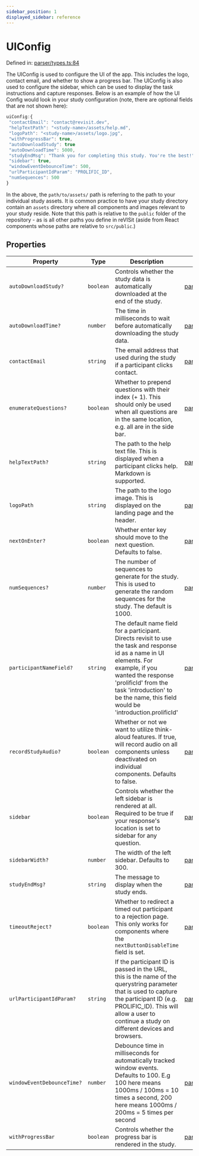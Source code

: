 ```yaml
---
sidebar_position: 1
displayed_sidebar: reference
---
```


# UIConfig

Defined in: [parser/types.ts:84](https://github.com/revisit-studies/study/blob/91e343153031618f8f5789851e5b25c288bf8f4a/src/parser/types.ts#L84)

The UIConfig is used to configure the UI of the app.
This includes the logo, contact email, and whether to show a progress bar.
The UIConfig is also used to configure the sidebar, which can be used to display the task instructions and capture responses. Below is an example of how the UI Config would look in your study configuration (note, there are optional fields that are not shown here):
```js
uiConfig:{
 "contactEmail": "contact@revisit.dev",
 "helpTextPath": "<study-name>/assets/help.md",
 "logoPath": "<study-name>/assets/logo.jpg",
 "withProgressBar": true,
 "autoDownloadStudy": true
 "autoDownloadTime": 5000,
 "studyEndMsg": "Thank you for completing this study. You're the best!",
 "sidebar": true,
 "windowEventDebounceTime": 500,
 "urlParticipantIdParam": "PROLIFIC_ID",
 "numSequences": 500
}
```
In the above, the `path/to/assets/` path is referring to the path to your individual study assets. It is common practice to have your study directory contain an `assets` directory where all components and images relevant to your study reside. Note that this path is relative to the `public` folder of the repository - as is all other paths you define in reVISit (aside from React components whose paths are relative to `src/public`.)

## Properties

| Property | Type | Description | Defined in |
| ------ | ------ | ------ | ------ |
| <a id="autodownloadstudy"></a> `autoDownloadStudy?` | `boolean` | Controls whether the study data is automatically downloaded at the end of the study. | [parser/types.ts:94](https://github.com/revisit-studies/study/blob/91e343153031618f8f5789851e5b25c288bf8f4a/src/parser/types.ts#L94) |
| <a id="autodownloadtime"></a> `autoDownloadTime?` | `number` | The time in milliseconds to wait before automatically downloading the study data. | [parser/types.ts:96](https://github.com/revisit-studies/study/blob/91e343153031618f8f5789851e5b25c288bf8f4a/src/parser/types.ts#L96) |
| <a id="contactemail"></a> `contactEmail` | `string` | The email address that used during the study if a participant clicks contact. | [parser/types.ts:86](https://github.com/revisit-studies/study/blob/91e343153031618f8f5789851e5b25c288bf8f4a/src/parser/types.ts#L86) |
| <a id="enumeratequestions"></a> `enumerateQuestions?` | `boolean` | Whether to prepend questions with their index (+ 1). This should only be used when all questions are in the same location, e.g. all are in the side bar. | [parser/types.ts:118](https://github.com/revisit-studies/study/blob/91e343153031618f8f5789851e5b25c288bf8f4a/src/parser/types.ts#L118) |
| <a id="helptextpath"></a> `helpTextPath?` | `string` | The path to the help text file. This is displayed when a participant clicks help. Markdown is supported. | [parser/types.ts:88](https://github.com/revisit-studies/study/blob/91e343153031618f8f5789851e5b25c288bf8f4a/src/parser/types.ts#L88) |
| <a id="logopath"></a> `logoPath` | `string` | The path to the logo image. This is displayed on the landing page and the header. | [parser/types.ts:90](https://github.com/revisit-studies/study/blob/91e343153031618f8f5789851e5b25c288bf8f4a/src/parser/types.ts#L90) |
| <a id="nextonenter"></a> `nextOnEnter?` | `boolean` | Whether enter key should move to the next question. Defaults to false. | [parser/types.ts:124](https://github.com/revisit-studies/study/blob/91e343153031618f8f5789851e5b25c288bf8f4a/src/parser/types.ts#L124) |
| <a id="numsequences"></a> `numSequences?` | `number` | The number of sequences to generate for the study. This is used to generate the random sequences for the study. The default is 1000. | [parser/types.ts:114](https://github.com/revisit-studies/study/blob/91e343153031618f8f5789851e5b25c288bf8f4a/src/parser/types.ts#L114) |
| <a id="participantnamefield"></a> `participantNameField?` | `string` | The default name field for a participant. Directs revisit to use the task and response id as a name in UI elements. For example, if you wanted the response 'prolificId' from the task 'introduction' to be the name, this field would be 'introduction.prolificId' | [parser/types.ts:122](https://github.com/revisit-studies/study/blob/91e343153031618f8f5789851e5b25c288bf8f4a/src/parser/types.ts#L122) |
| <a id="recordstudyaudio"></a> `recordStudyAudio?` | `boolean` | Whether or not we want to utilize think-aloud features. If true, will record audio on all components unless deactivated on individual components. Defaults to false. | [parser/types.ts:100](https://github.com/revisit-studies/study/blob/91e343153031618f8f5789851e5b25c288bf8f4a/src/parser/types.ts#L100) |
| <a id="sidebar"></a> `sidebar` | `boolean` | Controls whether the left sidebar is rendered at all. Required to be true if your response's location is set to sidebar for any question. | [parser/types.ts:102](https://github.com/revisit-studies/study/blob/91e343153031618f8f5789851e5b25c288bf8f4a/src/parser/types.ts#L102) |
| <a id="sidebarwidth"></a> `sidebarWidth?` | `number` | The width of the left sidebar. Defaults to 300. | [parser/types.ts:104](https://github.com/revisit-studies/study/blob/91e343153031618f8f5789851e5b25c288bf8f4a/src/parser/types.ts#L104) |
| <a id="studyendmsg"></a> `studyEndMsg?` | `string` | The message to display when the study ends. | [parser/types.ts:98](https://github.com/revisit-studies/study/blob/91e343153031618f8f5789851e5b25c288bf8f4a/src/parser/types.ts#L98) |
| <a id="timeoutreject"></a> `timeoutReject?` | `boolean` | Whether to redirect a timed out participant to a rejection page. This only works for components where the `nextButtonDisableTime` field is set. | [parser/types.ts:120](https://github.com/revisit-studies/study/blob/91e343153031618f8f5789851e5b25c288bf8f4a/src/parser/types.ts#L120) |
| <a id="urlparticipantidparam"></a> `urlParticipantIdParam?` | `string` | If the participant ID is passed in the URL, this is the name of the querystring parameter that is used to capture the participant ID (e.g. PROLIFIC_ID). This will allow a user to continue a study on different devices and browsers. | [parser/types.ts:110](https://github.com/revisit-studies/study/blob/91e343153031618f8f5789851e5b25c288bf8f4a/src/parser/types.ts#L110) |
| <a id="windoweventdebouncetime"></a> `windowEventDebounceTime?` | `number` | Debounce time in milliseconds for automatically tracked window events. Defaults to 100. E.g 100 here means 1000ms / 100ms = 10 times a second, 200 here means 1000ms / 200ms = 5 times per second | [parser/types.ts:106](https://github.com/revisit-studies/study/blob/91e343153031618f8f5789851e5b25c288bf8f4a/src/parser/types.ts#L106) |
| <a id="withprogressbar"></a> `withProgressBar` | `boolean` | Controls whether the progress bar is rendered in the study. | [parser/types.ts:92](https://github.com/revisit-studies/study/blob/91e343153031618f8f5789851e5b25c288bf8f4a/src/parser/types.ts#L92) |
